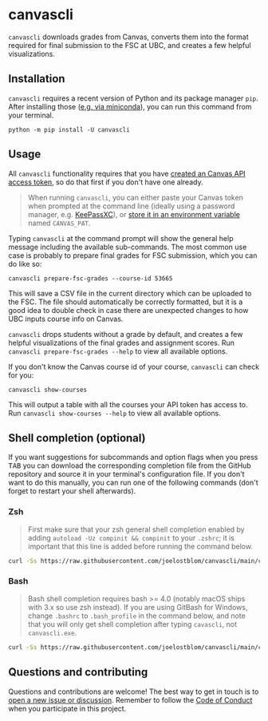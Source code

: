 # canvascli

`canvascli` downloads grades from Canvas,
converts them into the format required
for final submission to the FSC at UBC,
and creates a few helpful visualizations.

## Installation

`canvascli` requires a recent version of Python and its package manager `pip`.
After installing those ([e.g. via miniconda](https://docs.conda.io/en/latest/miniconda.html)),
you can run this command from your terminal.

```shell
python -m pip install -U canvascli
```

## Usage

All `canvascli` functionality requires that you have [created an Canvas API access
token](https://community.canvaslms.com/t5/Instructor-Guide/How-do-I-manage-API-access-tokens-as-an-instructor/ta-p/1177),
so do that first if you don't have one already.

> When running `canvascli`,
you can either paste your Canvas token when prompted at the command line
(ideally using a password manager, e.g. [KeePassXC](https://keepassxc.org/)),
or [store it in an environment variable](https://www.poftut.com/how-to-set-environment-variables-for-linux-windows-bsd-and-macosx/) named `CANVAS_PAT`.

Typing `canvascli` at the command prompt will show the general help message
including the available sub-commands.
The most common use case
is probably to prepare final grades for FSC submission,
which you can do like so:

```shell
canvascli prepare-fsc-grades --course-id 53665
```

This will save a CSV file in the current directory
which can be uploaded to the FSC.
The file should automatically be correctly formatted,
but it is a good idea to double check
in case there are unexpected changes
to how UBC inputs course info on Canvas.

`canvascli` drops students without a grade by default,
and creates a few helpful visualizations of the final grades
and assignment scores.
Run `canvascli prepare-fsc-grades --help`
to view all available options.

If you don't know the Canvas course id of your course,
`canvascli` can check for you:

```shell
canvascli show-courses
```

This will output a table with all the courses
your API token has access to.
Run `canvascli show-courses --help`
to view all available options.

## Shell completion (optional)

If you want suggestions for subcommands and option flags when you press <kbd>TAB</kbd>
you can download the corresponding completion file
from the GitHub repository
and source it in your terminal's configuration file.
If you don't want to do this manually,
you can run one of the following commands
(don't forget to restart your shell afterwards).

### Zsh

> First make sure that your zsh general shell completion enabled
by adding `autoload -Uz compinit && compinit` to your `.zshrc`;
it is important that this line is added before running the command below.

```sh
curl -Ss https://raw.githubusercontent.com/joelostblom/canvascli/main/canvascli-complete.zsh > ~/.canvascli-complete.zsh && echo ". ~/.canvascli-complete.zsh" >> ~/.zshrc
```

### Bash

> Bash shell completion requires bash >= 4.0
(notably macOS ships with 3.x so use zsh instead).
If you are using GitBash for Windows,
change `.bashrc` to `.bash_profile` in the command below,
and note that you will only get shell completion after typing `cavascli`,
not `canvascli.exe`.

```sh
curl -Ss https://raw.githubusercontent.com/joelostblom/canvascli/main/canvascli-complete.bash > ~/.canvascli-complete.bash && echo ". ~/.canvascli-complete.bash" >> ~/.bashrc
```

## Questions and contributing

Questions and contributions are welcome!
The best way to get in touch is to
[open a new issue or discussion](https://github.com/joelostblom/canvascli/issues/new/choose).
Remember to follow the [Code of Conduct](CODE_OF_CONDUCT.md)
when you participate in this project.

